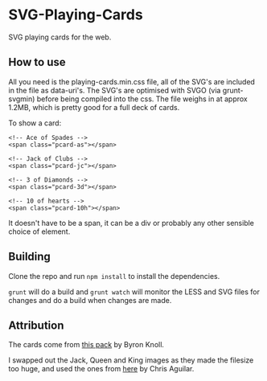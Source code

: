 # SVG-Playing-Cards
SVG playing cards for the web.

## How to use

All you need is the playing-cards.min.css file, all of the SVG's are included in the file as data-uri's. The SVG's are optimised with SVGO (via grunt-svgmin) before being compiled into the css. The file weighs in at approx 1.2MB, which is pretty good for a full deck of cards.

To show a card:

    <!-- Ace of Spades -->
    <span class="pcard-as"></span>

    <!-- Jack of Clubs -->
    <span class="pcard-jc"></span>

    <!-- 3 of Diamonds -->
    <span class="pcard-3d"></span>

    <!-- 10 of hearts -->
    <span class="pcard-10h"></span>

It doesn't have to be a span, it can be a div or probably any other sensible choice of element.

## Building

Clone the repo and run `npm install` to install the dependencies.

`grunt` will do a build and `grunt watch` will monitor the LESS and SVG files for changes and do a build when changes are made.

## Attribution

The cards come from [this pack](https://code.google.com/p/vector-playing-cards/) by Byron Knoll.

I swapped out the Jack, Queen and King images as they made the filesize too huge, and used the ones from [here](https://code.google.com/p/vectorized-playing-cards/) by Chris Aguilar.